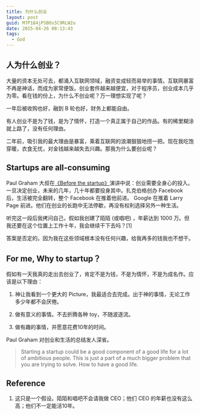 ```yaml
---
title: 为什么创业
layout: post
guid: M7P184jPSBOs5C9RLW2u
date: 2015-04-26 08:13:43
tags:
  - God
---
```



## 人为什么创业？

大量的资本无处可去，都涌入互联网领域，融资变成轻而易举的事情。互联网暴富不再是神话，而成为家常便饭。创业套件越来越便宜，对于程序员，创业成本几乎为零。看在钱的份上，为什么不创业呢？万一理想实现了呢？

一年后被收购也好，融到 B 轮也好，财务上都能自由。


有人创业不是为了钱，是为了情怀，打造一个真正属于自己的作品。有的稀里糊涂就上路了，没有任何理由。


二年前，吸引我的最大理由是暴富，乘着互联网的浪潮狠狠地捞一把。现在我吃饱穿暖，衣食无忧，对金钱越来越失去兴趣。那我为什么要创业呢？


## Startups are all-consuming

Paul Graham 大叔在[《Before the startup》](http://genius.com/Paul-graham-lecture-3-counterintuitive-parts-of-startups-and-how-to-have-ideas-annotated)演讲中说：创业需要全身心的投入。一旦决定创业，未来的几年，几十年都要投身其中。扎克伯格创办 Facebook 后，生活被完全翻转，整个 Facebook 在推着他前进。 Google 在推着 Larry Page 前进。他们在创业的长跑中无法停歇，再没有权利选择另外一种生活。

听完这一段后我拷问自己，假如我创建了陌陌 (或唱吧) ，年薪达到 1000 万。但我还要在这个位置上工作十年，我会继续干下去吗？[1]

答案是否定的。因为我在这些领域根本没有任何兴趣，给我再多的钱我也不想干。


## For me, Why to startup？

假如有一天我真的走出去创业了，肯定不是为钱，不是为情怀，不是为成名作。应该是以下理由：

1. 神让我看到一个更大的 Picture，我最适合去完成。出于神的事情，无论工作多少年都不会厌倦。

2. 做有意义的事情。不去折腾各种 toy，不随波逐流。

3. 做有趣的事情，并愿意花费10年的时间。


Paul Graham 对创业和生活的总结发人深省。

> Starting a startup could be a good component of a good life for a lot of ambitious people. This is just a part of a much bigger problem that you are trying to solve. How to have a good life.

## Reference

1. 这只是一个假设。陌陌和唱吧不会请我做 CEO；他们 CEO 的年薪也没有这么高；他们不一定能活10年。

